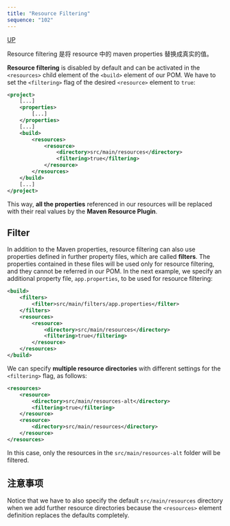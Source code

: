 ```yaml
---
title: "Resource Filtering"
sequence: "102"
---
```


[UP](/maven-index.html)


Resource filtering 是将 resource 中的 maven properties 替换成真实的值。

**Resource filtering** is disabled by default and
can be activated in the `<resources>` child element of the `<build>` element of our POM.
We have to set the `<filtering>` flag of the desired `<resource>` element to `true`:

```xml
<project>
    [...]
    <properties>
        [...]
    </properties>
    [...]
    <build>
        <resources>
            <resource>
                <directory>src/main/resources</directory>
                <filtering>true</filtering>
            </resource>
        </resources>
    </build>
    [...]
</project>
```

This way, **all the properties** referenced in our resources will be replaced with their real values
by the **Maven Resource Plugin**.

## Filter

In addition to the Maven properties, resource filtering can also use properties
defined in further property files, which are called **filters**.
The properties contained in these files will be used only for resource filtering,
and they cannot be referred in our POM.
In the next example, we specify an additional property file, `app.properties`, to be used for resource filtering:

```xml
<build>
    <filters>
        <filter>src/main/filters/app.properties</filter>
    </filters>
    <resources>
        <resource>
            <directory>src/main/resources</directory>
            <filtering>true</filtering>
        </resource>
    </resources>
</build>
```

We can specify **multiple resource directories** with different settings for the `<filtering>` flag, as follows:

```xml
<resources>
    <resource>
        <directory>src/main/resources-alt</directory>
        <filtering>true</filtering>
    </resource>
    <resource>
        <directory>src/main/resources</directory>
    </resource>
</resources>
```

In this case, only the resources in the `src/main/resources-alt` folder will be filtered.

## 注意事项

Notice that we have to also specify the default `src/main/resources` directory
when we add further resource directories
because the `<resources>` element definition replaces the defaults completely.
